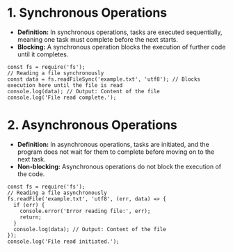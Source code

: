 # 1. Synchronous Operations

- **Definition:** In synchronous operations, tasks are executed sequentially, meaning one task must complete before the next starts.
- **Blocking:** A synchronous operation blocks the execution of further code until it completes.

```
const fs = require('fs');
// Reading a file synchronously
const data = fs.readFileSync('example.txt', 'utf8'); // Blocks execution here until the file is read
console.log(data); // Output: Content of the file
console.log('File read complete.');

```

# 2. Asynchronous Operations

- **Definition:** In asynchronous operations, tasks are initiated, and the program does not wait for them to complete before moving on to the next task.
- **Non-blocking:** Asynchronous operations do not block the execution of the code.

```
const fs = require('fs');
// Reading a file asynchronously
fs.readFile('example.txt', 'utf8', (err, data) => {
  if (err) {
    console.error('Error reading file:', err);
    return;
  }
  console.log(data); // Output: Content of the file
});
console.log('File read initiated.');
```
